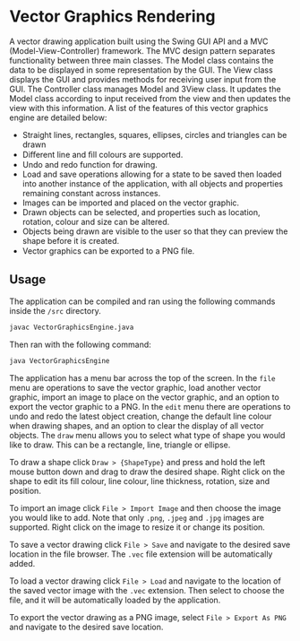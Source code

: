 # Vector Graphics Rendering
A vector drawing application built using the Swing GUI API and a MVC (Model-View-Controller) framework. The MVC design pattern separates functionality between three main classes. The Model class contains the data to be displayed in some representation by the GUI. The View class displays the GUI and provides methods for receiving user input from the GUI. The Controller class manages
Model and 3View class. It updates the Model class according to input received from the view and then updates the view with this information. A list of the features of this vector graphics engine are detailed below:
- Straight lines, rectangles, squares, ellipses, circles and triangles can be drawn
- Diﬀerent line and ﬁll colours are supported.
- Undo and redo function for drawing.
- Load and save operations allowing for a state to be saved then loaded into another instance of the application, with all objects and properties remaining constant across instances.
- Images can be imported and placed on the vector graphic.
- Drawn objects can be selected, and properties such as location, rotation, colour and size can
be altered.
- Objects being drawn are visible to the user so that they can preview the shape before
it is created.
- Vector graphics can be exported to a PNG ﬁle.

## Usage
The application can be compiled and ran using the following commands inside the `/src` directory.

```bash
javac VectorGraphicsEngine.java
```
Then ran with the following command:
```bash
java VectorGraphicsEngine
```
The application has a menu bar across the top of the screen. In the `file`
menu are operations to save the vector graphic, load another vector graphic, 
import an image to place on the vector graphic, and an option to export the 
vector graphic to a PNG. In the `edit` menu there are operations to undo
and redo the latest object creation, change the default line colour when
drawing shapes, and an option to clear the display of all vector objects.
The `draw` menu allows you to select what type of shape you would like to
draw. This can be a rectangle, line, triangle or ellipse.

To draw a shape click `Draw > {ShapeType}` and press and hold the left mouse button down and drag to draw 
the desired shape. Right click on the shape to edit its fill colour, line colour, 
line thickness, rotation, size and position.

To import an image click `File > Import Image` and then choose the image
you would like to add. Note that only `.png`, `.jpeg` and `.jpg` images are supported.
Right click on the image to resize it or change its position.

To save a vector drawing click `File > Save` and navigate to the desired save
location in the file browser. The `.vec` file extension will be automatically added.

To load a vector drawing click `File > Load` and navigate to the location of the
saved vector image with the `.vec` extension. Then select to choose the file,
and it will be automatically loaded by the application.

To export the vector drawing as a PNG image, select `File > Export As PNG` and 
navigate to the desired save location. 


